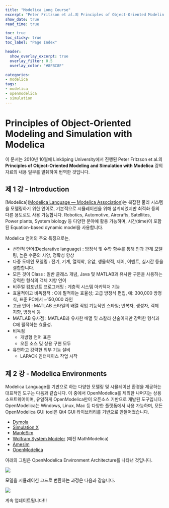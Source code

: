 ```yaml
---
title: "Modelica Long Course" 
excerpt: "Peter Fritzson et al.의 Principles of Object-Oriented Modeling and Simulation with Modelica 강의 내용 일부를 발췌하여 번역한 것입니다."
show_date: true
read_time: true

toc: true
toc_sticky: true
toc_label: "Page Index"

header:
  show_overlay_excerpt: true
  overlay_filter: 0.5
  overlay_color: "#8FBC8F"

categories: 
- modelica
tags: 
- modelica
- openmodelica
- simulation
---
```

# Principles of Object-Oriented Modeling and Simulation with Modelica

이 문서는 2010년 10월에  Linköping University에서 진행된 Peter Fritzson et al.의 **Principles of Object-Oriented Modeling and Simulation with Modelica** 강의자료의 내용 일부를 발췌하여 번역한 것입니다.

## 제 1 강 - Introduction

[Modelica]([Modelica Language — Modelica Association](https://modelica.org/modelicalanguage.html))는 복잡한 물리 시스템을 모델링하기 위한 언어로, 기본적으로 시뮬레이션을 위해 설계되었지만 최적화 등의 다른 용도로도 사용 가능합니다. Robotics, Automotive, Aircrafts, Satellites, Power plants, System biology 등 다양한 분야에 활용 가능하며, 시간(time)이 포함된 Equation-based dynamic model을 사용합니다.

Modelica 언어의 주요 특징으로는,

- 선언적 언어(Declarative language) : 방정식 및 수학 함수를 통해 인과 관계 모델링, 높은 수준의 사양, 정확성 향상
- 다중 도메인 모델링 : 전기, 기계, 열역학, 유압, 생물학적, 제어, 이벤트, 실시간 등을 결합합니다.
- 모든 것이 Class : 일반 클래스 개념, Java 및 MATLAB과 유사한 구문을 사용하는 강력한 형식의 객체 지향 언어
- 비주얼 컴포넌트 프로그래밍 : 계층적 시스템 아키텍처 기능
- 효율적이고 비독점적 : C에 필적하는 효율성; 고급 방정식 편집, 예: 300,000 방정식, 표준 PC에서 ~150,000 라인
- 고급 언어 : MATLAB 스타일의 배열 작업 기능적인 스타일; 반복자, 생성자, 객체 지향, 방정식 등
- MATLAB 유사점 : MATLAB과 유사한 배열 및 스칼라 산술이지만 강력한 형식과 C에 필적하는 효율성.
- 비독점
  - 개방형 언어 표준
  - 오픈 소스 및 상용 구현 모두
- 유연하고 강력한 외부 기능 설비
  - LAPACK 인터페이스 작업 시작

## 제 2 강 - Modelica Environments

Modelica Language를 기반으로 하는 다양한 모델링 및 시뮬레이션 환경을 제공하는 대표적인 도구는 다음과 같습니다. 이 중에서 OpenModelica를 제외한 나머지는 상용 소프트웨어이며, 유일하게 OpenModelica만이 오픈소스 기반으로 개발된 도구입니다. OpenModelica는 Windows, Linux, Mac 등 다양한 플랫폼에서 사용 가능하며, 모든 OpenModelica GUI tool은 Qt4 GUI 라이브러리를 기반으로 만들어졌습니다.

- [Dymola](https://www.3ds.com/ko/products-services/catia/products/dymola/)
- [Simulation X](https://www.esi-group.com/products/system-simulation)
- [MapleSim](https://www.maplesoft.com/products/maplesim/)
- [Wolfram System Modeler](https://www.wolfram.com/system-modeler/) (예전 MathModelica)
- [Amesim](https://www.plm.automation.siemens.com/global/ko/products/simcenter/simcenter-amesim.html)
- [OpenModelica](https://www.openmodelica.org/)

아래의 그림은 OpenModelica Environment Architecture를 나타낸 것입니다.

<img src="{{ site.url }}/assets/img/om_fig01.jpg" />

모델을 시뮬레이션 코드로 변환하는 과정은 다음과 같습니다.

<img src="{{ site.url }}/assets/img/om_fig02.jpg" />

계속 업데이트됩니다!!!

